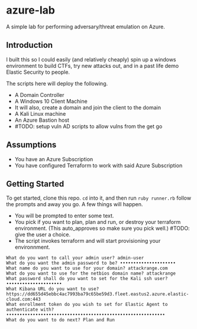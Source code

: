 # azure-lab
A simple lab for performing adversary/threat emulation on Azure. 


## Introduction
I built this so I could easily (and relatively cheaply) spin up a windows environment to build CTFs, try new attacks out, and in a past life demo Elastic Security to people. 

The scripts here will deploy the following. 

- A Domain Controller
- A Windows 10 Client Machine
- It will also, create a domain and join the client to the domain
- A Kali Linux machine
- An Azure Bastion host 
- #TODO: setup vuln AD scripts to allow vulns from the get go

## Assumptions
- You have an Azure Subscription
- You have configured Terraform to work with said Azure Subscription


## Getting Started 
To get started, clone this repo. `cd` into it, and then run `ruby runner.rb` follow the prompts and away you go. A few things will happen. 
- You will be prompted to enter some text. 
- You pick if you want to plan, plan and run, or destroy your terraform environment. (This auto_approves so make sure you pick well.) #TODO: give the user a choice. 
- The script invokes terraform and will start provisioning your environnment. 

```
What do you want to call your admin user? admin-user
What do you want the admin password to be? •••••••••••••••••••••
What name do you want to use for your domain? attackrange.com
What do you want to use for the netbios domain name? attackrange
What password shall do you want to set for the Kali ssh user? •••••••••••••••••••••
What Kibana URL do you want to use? https://dd655d45ebbc4ac7993ba79c65be59d3.fleet.eastus2.azure.elastic-cloud.com:443
What enrollment token do you wish to set for Elastic Agent to authenticate with? ••••••••••••••••••••••••••••••••••••••••••••••••••••••••••••
What do you want to do next? Plan and Run
```
